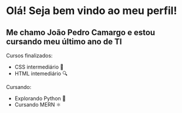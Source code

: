 # Olá! Seja bem vindo ao meu perfil!
## Me chamo João Pedro Camargo e estou cursando meu último ano de TI

Cursos finalizados:
  - CSS intermediário 📘
  - HTML intemediário 🔍

  
Cursando:
  - Explorando Python 🐍
  - Cursando MERN ⚛️
